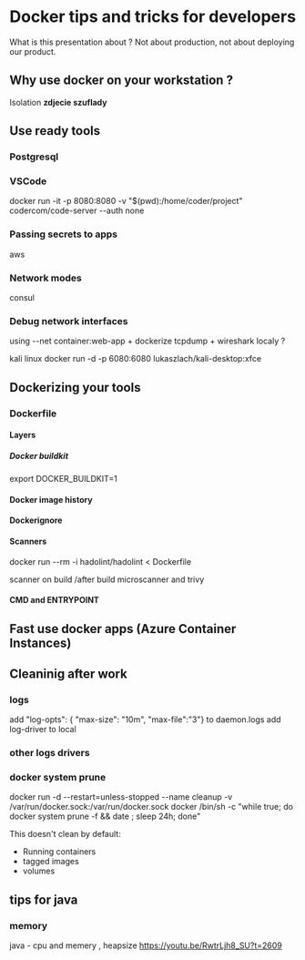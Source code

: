# Docker tips and tricks for developers

What is this presentation about ?
Not about production, not about deploying our product.

## Why use docker on your workstation ?

Isolation
__zdjecie szuflady__

## Use ready tools

### Postgresql

### VSCode

docker run -it -p 8080:8080 -v "$(pwd):/home/coder/project" codercom/code-server --auth none 


### Passing secrets to apps
aws

### Network modes
consul

### Debug network interfaces

using --net container:web-app  + dockerize tcpdump + wireshark localy ?


kali linux 
docker run -d -p 6080:6080 lukaszlach/kali-desktop:xfce


## Dockerizing your tools

### Dockerfile
#### Layers

##### Docker buildkit

export DOCKER_BUILDKIT=1


#### Docker image history
#### Dockerignore 

#### Scanners

docker run --rm -i hadolint/hadolint < Dockerfile

 scanner on build /after build  microscanner and trivy

#### CMD and ENTRYPOINT

## Fast use docker apps (Azure Container Instances)


## Cleaninig after work

### logs
add "log-opts": { "max-size": "10m", "max-file":"3"} to daemon.logs
add log-driver to local

### other logs drivers

### docker system prune

docker run -d --restart=unless-stopped --name cleanup -v /var/run/docker.sock:/var/run/docker.sock docker /bin/sh -c "while true; do docker system prune -f && date ; sleep 24h; done"

This doesn't clean by default:
* Running containers
* tagged images
* volumes


## tips for java

### memory
java - cpu and memery , heapsize https://youtu.be/RwtrLjh8_SU?t=2609


